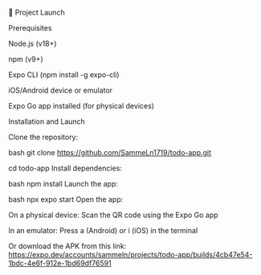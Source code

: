 🚀 Project Launch

Prerequisites

Node.js (v18+)

npm (v9+)

Expo CLI (npm install -g expo-cli)

iOS/Android device or emulator

Expo Go app installed (for physical devices)

Installation and Launch

Clone the repository:

bash
git clone https://github.com/SammeLn1719/todo-app.git

cd todo-app
Install dependencies:

bash
npm install
Launch the app:

bash
npx expo start
Open the app:

On a physical device: Scan the QR code using the Expo Go app

In an emulator: Press a (Android) or i (iOS) in the terminal

Or download the APK from this link:
https://expo.dev/accounts/sammeln/projects/todo-app/builds/4cb47e54-1bdc-4e6f-912e-1bd69df76591